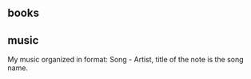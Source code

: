 ## books

## music

My music organized in format: Song - Artist, title of the note is the song name.
